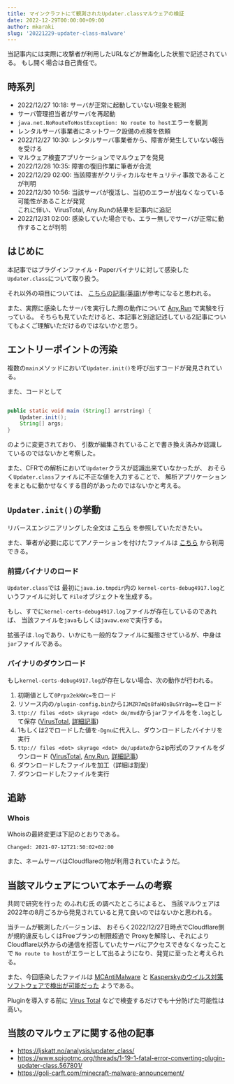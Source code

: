 ```yaml
---
title: マインクラフトにて観測されたUpdater.classマルウェアの検証
date: 2022-12-29T00:00:00+09:00
author: mkaraki
slug: '20221229-updater-class-malware'
---
```


当記事内には実際に攻撃者が利用したURLなどが無毒化した状態で記述されている。
もし開く場合は自己責任で。

## 時系列

- 2022/12/27 10:18: サーバが正常に起動していない現象を観測
- サーバ管理担当者がサーバを再起動
- `java.net.NoRouteToHostException: No route to host`エラーを観測
- レンタルサーバ事業者にネットワーク設備の点検を依頼
- 2022/12/27 10:30: レンタルサーバ事業者から、障害が発生していない報告を受ける
- マルウェア検査アプリケーションでマルウェアを発見
- 2022/12/28 10:35: 障害の復旧作業に筆者が合流
- 2022/12/29 02:00: 当該障害がクリティカルなセキュリティ事故であることが判明
- 2022/12/30 10:56: 当該サーバが復活し、当初のエラーが出なくなっている可能性があることが発覚  
  これに伴い、VirusTotal, Any.Runの結果を記事内に追記
- 2022/12/31 02:00: 感染していた場合でも、エラー無しでサーバが正常に動作することが判明

## はじめに

本記事ではプラグインファイル・Paperバイナリに対して感染した`Updater.class`について取り扱う。

それ以外の項目については、
[こちらの記事(英語)](https://ljskatt.no/analysis/updater_class/)が参考になると思われる。

また、実際に感染したサーバを実行した際の動作について
[Any.Run](https://app.any.run/tasks/4ce2e325-fff6-48c3-8a3f-04e59e998137)
で実験を行っている。
そちらも見ていただけると、本記事と別途記述している2記事についてもよくご理解いただけるのではないかと思う。

## エントリーポイントの汚染

複数の`main`メソッドにおいて`Updater.init()`を呼び出すコードが発見されている。

また、コードとして

```java

public static void main (String[] arrstring) {
    Updater.init();
    String[] args;
}
```

のように変更されており、
引数が編集されていることで書き換え済みか認識しているのではないかと考察した。

また、CFRでの解析において`Updater`クラスが認識出来ていなかったが、
おそらく`Updater.class`ファイルに不正な値を入力することで、
解析アプリケーションをまともに動かせなくする目的があったのではないかと考える。

## `Updater.init()`の挙動

リバースエンジニアリングした全文は
[こちら](https://gist.github.com/mkaraki/ea7c4a483cdb78bbdf0dd2cff8cac54a#file-00_updateclass-malware-decompiled-20221229-java)
を参照していただきたい。

また、筆者が必要に応じてアノテーションを付けたファイルは
[こちら](https://gist.github.com/mkaraki/ea7c4a483cdb78bbdf0dd2cff8cac54a#file-01_updateclass-malware-decompiled-annotated-20221229-java)
から利用できる。

### 前提バイナリのロード

`Updater.class`では
最初に`java.io.tmpdir`内の
`kernel-certs-debug4917.log`というファイルに対して
`File`オブジェクトを生成する。

もし、すでに`kernel-certs-debug4917.log`ファイルが存在しているのであれば、
当該ファイルを`java`もしくは`javaw.exe`で実行する。

拡張子は`.log`であり、いかにも一般的なファイルに擬態させているが、中身は`jar`ファイルである。

### バイナリのダウンロード

もし`kernel-certs-debug4917.log`が存在しない場合、次の動作が行われる。

1. 初期値として`0Prpx2ekKWc=`をロード
2. リソース内の`/plugin-config.bin`から`IJMZR7mQs8faH0sBuSYr8g==`をロード
3. `ttp:// files <dot> skyrage <dot> de/mvd`から`jar`ファイルをを`.log`として保存
   ([VirusTotal](https://www.virustotal.com/gui/file/a98cb11c4779fa8b5d81986b2b8e22b1b03e3cce579c2b7b209814cb7e446bfe),
   [詳細記事](20221231-updater-class-dotlog.md))
4. 1もしくは2でロードした値を`-Dgnu`に代入し、ダウンロードしたバイナリを実行
5. `ttp:// files <dot> skyrage <dot> de/update`からzip形式のファイルをダウンロード
   ([VirusTotal](https://www.virustotal.com/gui/file/753579034abcffedd35f0fd9f3eac771b6f63d743194f9c6c2a64fe49db218b7), 
   [Any.Run](https://app.any.run/tasks/7accb28d-a771-4353-bbc6-bf7647c59c47),
   [詳細記事](20221231-updater-class-update))
6. ダウンロードしたファイルを加工（詳細は割愛）
7. ダウンロードしたファイルを実行

## 追跡

### Whois

Whoisの最終変更は下記のとおりである。

```
Changed: 2021-07-12T21:50:02+02:00
```

また、ネームサーバはCloudflareの物が利用されていたようだ。

## 当該マルウェアについて本チームの考察

共同で研究を行った のふれむ氏 の調べたところによると、
当該マルウェアは2022年の8月ごろから発見されていると見て良いのではないかと思われる。

当チームが観測したバージョンは、
おそらく2022/12/27日時点でCloudflare側が規約違反もしくはFreeプランの制限超過で
Proxyを解除し、それによりCloudflare以外からの通信を拒否していたサーバにアクセスできなくなったことで
`No route to host`がエラーとして出るようになり、発覚に至ったと考えられる。

また、今回感染したファイルは
[MCAntiMalware](https://github.com/OpticFusion1/MCAntiMalware)
と
[Kasperskyのウイルス対策ソフトウェアで検出が可能だった](https://www.virustotal.com/gui/file/20559b330a363cbb4246c7376575319eae926b28801b1d815e5ec7ed24385e90)
ようである。

Pluginを導入する前に
[Virus Total](https://www.virustotal.com/gui/home/upload)
などで検査するだけでも十分防げた可能性は高い。

## 当該のマルウェアに関する他の記事

- https://ljskatt.no/analysis/updater_class/
- https://www.spigotmc.org/threads/1-19-1-fatal-error-converting-plugin-updater-class.567801/
- https://goli-carft.com/minecraft-malware-announcement/
